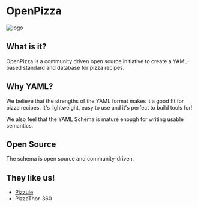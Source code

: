 # OpenPizza

![logo](logo.png)

## What is it?

OpenPizza is a community driven open source initiative to create a YAML-based standard and database for pizza recipes.

## Why YAML?

We believe that the strengths of the YAML format makes it a good fit for pizza recipes. It's lightweight, easy to use and it's perfect to build tools for!

We also feel that the YAML Schema is mature enough for writing usable semantics.

## Open Source

The schema is open source and community-driven.

## They like us!

- [Pizzule](https://aloisdg.github.io/Pizzule/src/)
- PizzaThor-360
